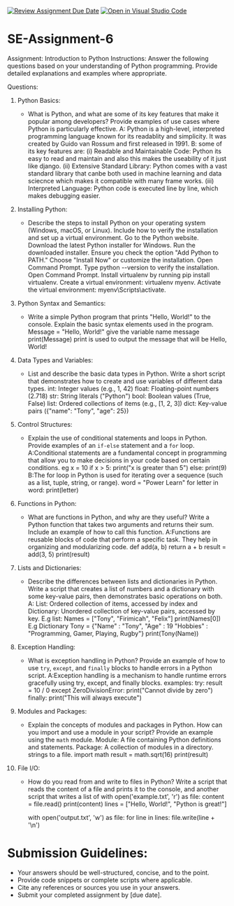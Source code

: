 [![Review Assignment Due Date](https://classroom.github.com/assets/deadline-readme-button-22041afd0340ce965d47ae6ef1cefeee28c7c493a6346c4f15d667ab976d596c.svg)](https://classroom.github.com/a/WfNmjXUk)
[![Open in Visual Studio Code](https://classroom.github.com/assets/open-in-vscode-2e0aaae1b6195c2367325f4f02e2d04e9abb55f0b24a779b69b11b9e10269abc.svg)](https://classroom.github.com/online_ide?assignment_repo_id=15337151&assignment_repo_type=AssignmentRepo)
# SE-Assignment-6
 Assignment: Introduction to Python
Instructions:
Answer the following questions based on your understanding of Python programming. Provide detailed explanations and examples where appropriate.

 Questions:

1. Python Basics:
   - What is Python, and what are some of its key features that make it popular among developers? Provide examples of use cases where Python is particularly effective.
      A: Python is a high-level, interpreted programming language known for its readablity and simplicity. It was created by Guido van Rossum and first released in 1991.
      B: some of its key features are:
         (i) Readable and Maintainable Code: Python its easy to read and maintain and also this makes the useability of it just like django.
         (ii) Extensive Standard Library: Python comes with a vast standard library that canbe both used in machine learning and data sciecnce which makes it compatible with many frame works.
         (iii) Interpreted Language: Python code is executed line by line, which makes debugging easier.

2. Installing Python:
   - Describe the steps to install Python on your operating system (Windows, macOS, or Linux). Include how to verify the installation and set up a virtual environment.
      Go to the Python website.
      Download the latest Python installer for Windows.
      Run the downloaded installer.
      Ensure you check the option "Add Python to PATH."
      Choose "Install Now" or customize the installation.
      Open Command Prompt.
      Type python --version to verify the installation.
      Open Command Prompt.
      Install virtualenv by running pip install virtualenv.
      Create a virtual environment: virtualenv myenv.
      Activate the virtual environment: myenv\Scripts\activate.

3. Python Syntax and Semantics:
   - Write a simple Python program that prints "Hello, World!" to the console. Explain the basic syntax elements used in the program.
      Message = "Hello, World!" give the variable name message 
      print(Message) print is used to output the message that will be Hello, World!

4. Data Types and Variables:
   - List and describe the basic data types in Python. Write a short script that demonstrates how to create and use variables of different data types.
      int: Integer values (e.g., 1, 42)
      float: Floating-point numbers (2.718)
      str: String literals ("Python")
      bool: Boolean values (True, False)
      list: Ordered collections of items (e.g., [1, 2, 3])
      dict: Key-value pairs ({"name": "Tony", "age": 25})

5. Control Structures:
   - Explain the use of conditional statements and loops in Python. Provide examples of an `if-else` statement and a `for` loop.
      A:Conditional statements are a fundamental concept in programming that allow you to make decisions in your code based on certain conditions. eg
         x = 10
         if x > 5:
            print("x is greater than 5")
         else:
            print(9)
      B:The for loop in Python is used for iterating over a sequence (such as a list, tuple, string, or range).
         word = "Power Learn"
         for letter in word:
         print(letter)

6. Functions in Python:
   - What are functions in Python, and why are they useful? Write a Python function that takes two arguments and returns their sum. Include an example of how to call this function.
      A:Functions are reusable blocks of code that perform a specific task. They help in organizing and modularizing code.
         def add(a, b)
            return a + b
            result = add(3, 5)
            print(result)

7. Lists and Dictionaries:
   - Describe the differences between lists and dictionaries in Python. Write a script that creates a list of numbers and a dictionary with some key-value pairs, then demonstrates basic operations on both.
      A: List: Ordered collection of items, accessed by index and Dictionary: Unordered collection of key-value pairs, accessed by key.
      E.g list: Names = ["Tony", "Firimicah", "Felix"]
            print(Names[0])
      E.g Dictionary Tony = {"Name" : "Tony", "Age" : 19 "Hobbies" : "Programming, Gamer, Playing, Rugby"}
      print(Tony(Name))

8. Exception Handling:
   - What is exception handling in Python? Provide an example of how to use `try`, `except`, and `finally` blocks to handle errors in a Python script.
   A:Exception handling is a mechanism to handle runtime errors gracefully using try, except, and finally blocks.
      examples:
            try:
            result = 10 / 0
         except ZeroDivisionError:
            print("Cannot divide by zero")
         finally:
            print("This will always execute")

9. Modules and Packages:
   - Explain the concepts of modules and packages in Python. How can you import and use a module in your script? Provide an example using the `math` module.
      Module: A file containing Python definitions and statements.
      Package: A collection of modules in a directory.
      strings to a file.
      import math
      result = math.sqrt(16)
      print(result)
10. File I/O:
    - How do you read from and write to files in Python? Write a script that reads the content of a file and prints it to the console, and another script that writes a list of 
         with open('example.txt', 'r') as file:
         content = file.read()
         print(content)
         lines = ["Hello, World!", "Python is great!"]

         with open('output.txt', 'w') as file:
            for line in lines:
               file.write(line + '\n')


# Submission Guidelines:
- Your answers should be well-structured, concise, and to the point.
- Provide code snippets or complete scripts where applicable.
- Cite any references or sources you use in your answers.
- Submit your completed assignment by [due date].


